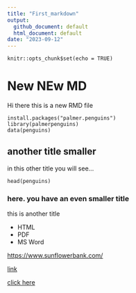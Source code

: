 ```yaml
---
title: "First_markdown"
output:
  github_document: default
  html_document: default
date: "2023-09-12"
---
```


```{r setup, include=FALSE}
knitr::opts_chunk$set(echo = TRUE)
```

# New NEw MD
Hi there this is a new RMD file

```{r}
install.packages("palmer.penguins")
library(palmerpenguins)
data(penguins)
```

## another title smaller
in this other title you will see...
```{r}
head(penguins)
```

### here. you have an even smaller title
this is another title

* HTML
* PDF
* MS Word

<here the link for a webpage>

<https://www.sunflowerbank.com/>

[link](https://www.sunflowerbank.com/)

[click here](https://www.sunflowerbank.com)




